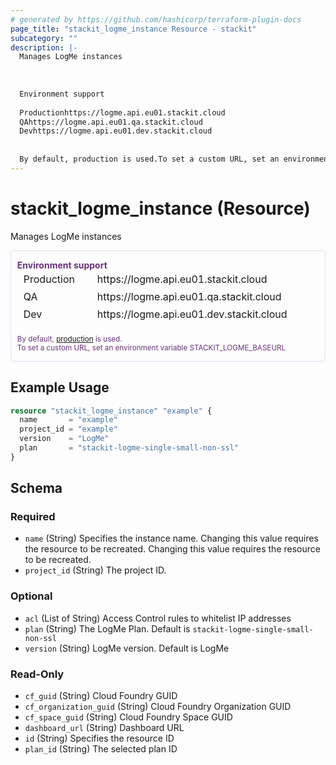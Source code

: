 ```yaml
---
# generated by https://github.com/hashicorp/terraform-plugin-docs
page_title: "stackit_logme_instance Resource - stackit"
subcategory: ""
description: |-
  Manages LogMe instances
  
  
  
  Environment support
  
  Productionhttps://logme.api.eu01.stackit.cloud
  QAhttps://logme.api.eu01.qa.stackit.cloud
  Devhttps://logme.api.eu01.dev.stackit.cloud
  
  
  By default, production is used.To set a custom URL, set an environment variable STACKITLOGMEBASEURL
---
```


# stackit_logme_instance (Resource)

Manages LogMe instances
<div class="warning" style='color: #69337A; border: solid #E9D8FD 1px; border-radius: 4px; padding-left:0.7em;margin-top:5px;'>
<span>
<p style='margin-top:1em;'>
<b>Environment support</b>
<table style='border-collapse: separate; margin:0;'>
<tr><td style='width: 100px'>Production</td><td>https://logme.api.eu01.stackit.cloud<td></tr>
<tr><td>QA</td><td>https://logme.api.eu01.qa.stackit.cloud<td></tr>
<tr><td>Dev</td><td>https://logme.api.eu01.dev.stackit.cloud<td></tr>
</table>
<br />
<small>By default, <a href="https://registry.terraform.io/providers/SchwarzIT/stackit/latest/docs#environment">production</a> is used.<br />To set a custom URL, set an environment variable STACKIT_LOGME_BASEURL</small>
</p>
</span>
</div>

## Example Usage

```terraform
resource "stackit_logme_instance" "example" {
  name       = "example"
  project_id = "example"
  version    = "LogMe"
  plan       = "stackit-logme-single-small-non-ssl"
}
```

<!-- schema generated by tfplugindocs -->
## Schema

### Required

- `name` (String) Specifies the instance name. Changing this value requires the resource to be recreated. Changing this value requires the resource to be recreated.
- `project_id` (String) The project ID.

### Optional

- `acl` (List of String) Access Control rules to whitelist IP addresses
- `plan` (String) The LogMe Plan. Default is `stackit-logme-single-small-non-ssl`
- `version` (String) LogMe version. Default is LogMe

### Read-Only

- `cf_guid` (String) Cloud Foundry GUID
- `cf_organization_guid` (String) Cloud Foundry Organization GUID
- `cf_space_guid` (String) Cloud Foundry Space GUID
- `dashboard_url` (String) Dashboard URL
- `id` (String) Specifies the resource ID
- `plan_id` (String) The selected plan ID


